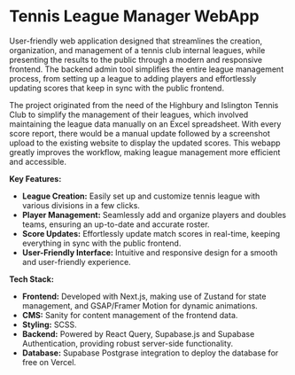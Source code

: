 # Tennis League Manager WebApp

User-friendly web application designed that streamlines the creation, organization, and management of a tennis club internal leagues, while presenting the results to the public through a modern and responsive frontend. The backend admin tool simplifies the entire league management process, from setting up a league to adding players and effortlessly updating scores that keep in sync with the public frontend. 

The project originated from the need of the Highbury and Islington Tennis Club to simplify the management of their leagues, which involved maintaining the league data manually on an Excel spreadsheet. With every score report, there would be a manual update followed by a screenshot upload to the existing website to display the updated scores. This webapp greatly improves the workflow, making league management more efficient and accessible.

**Key Features:**
- **League Creation:** Easily set up and customize tennis league with various divisions in a few clicks.
- **Player Management:** Seamlessly add and organize players and doubles teams, ensuring an up-to-date and accurate roster.
- **Score Updates:** Effortlessly update match scores in real-time, keeping everything in sync with the public frontend.
- **User-Friendly Interface:** Intuitive and responsive design for a smooth and user-friendly experience.

**Tech Stack:**
- **Frontend:** Developed with Next.js, making use of Zustand for state management, and GSAP/Framer Motion for dynamic animations.
- **CMS:** Sanity for content management of the frontend data.
- **Styling:** SCSS.
- **Backend:** Powered by React Query, Supabase.js and Supabase Authentication, providing robust server-side functionality.
- **Database:** Supabase Postgrase integration to deploy the database for free on Vercel.

